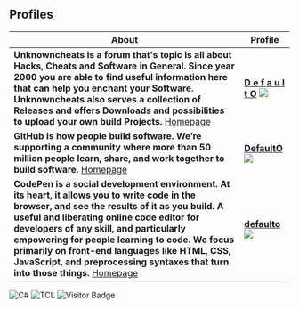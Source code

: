 ## Profiles
About | Profile
------------ | -------------
**Unknowncheats is a forum that's topic is all about Hacks, Cheats and Software in General. Since year 2000 you are able to find useful information here that can help you enchant your Software. Unknowncheats also serves a collection of Releases and offers Downloads and possibilities to upload your own build Projects.** <a href="https://www.unknowncheats.me/" target="_blank">Homepage</a> | <a href="https://www.unknowncheats.me/forum/members/1789783.html" target="_blank">**D e f a u l t O**</a> ![](https://www.unknowncheats.me/forum/customprofilepics/profilepic1789783_1.gif)
**GitHub is how people build software. We’re supporting a community where more than 50 million people learn, share, and work together to build software.** <a href="https://github.com/" target="_blank">Homepage</a> | <a href="https://github.com/DefaultO/" target="_blank">**DefaultO**</a> ![](https://avatars1.githubusercontent.com/u/42414542?s=460&u=8433e40476f937739ec10f2aed49985d3594389d&v=4)
**CodePen is a social development environment. At its heart, it allows you to write code in the browser, and see the results of it as you build. A useful and liberating online code editor for developers of any skill, and particularly empowering for people learning to code. We focus primarily on front-end languages like HTML, CSS, JavaScript, and preprocessing syntaxes that turn into those things.** <a href="https://codepen.io/" target="_blank">Homepage</a> | <a href="https://codepen.io/defaulto" target="_blank">**defaulto**</a> ![](https://assets.codepen.io/2414209/internal/avatars/users/default.png?format=auto&version=1600541748&width=300&height=300)

![C#](https://img.shields.io/badge/coding%20in-C%23-blue)
![TCL](https://img.shields.io/badge/coding%20in-tcl-blue)
![Visitor Badge](https://visitor-badge.laobi.icu/badge?page_id=DefaultO.DefaultO)
